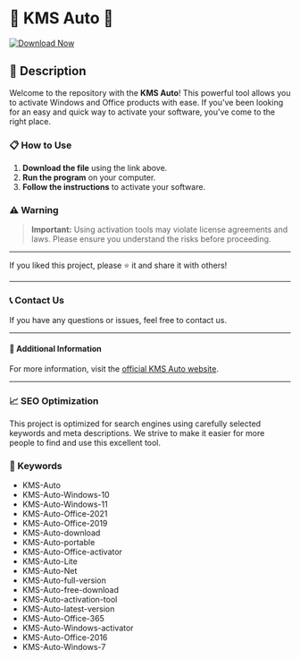 # 🚀 KMS Auto 🚀

[![Download Now](https://img.shields.io/badge/Download-Now-brightgreen?style=for-the-badge&logo=download)](path/to/download)

## 📜 Description

Welcome to the repository with the **KMS Auto**! This powerful tool allows you to activate Windows and Office products with ease. If you've been looking for an easy and quick way to activate your software, you've come to the right place.

### 📋 How to Use

1. **Download the file** using the link above.
2. **Run the program** on your computer.
3. **Follow the instructions** to activate your software.

### ⚠️ Warning

> **Important:** Using activation tools may violate license agreements and laws. Please ensure you understand the risks before proceeding.

---

If you liked this project, please ⭐ it and share it with others!

---

### 📞 Contact Us

If you have any questions or issues, feel free to contact us.

---

#### 📌 Additional Information

For more information, visit the [official KMS Auto website](https://officialkmsauto.com/).

---

### 📈 SEO Optimization

This project is optimized for search engines using carefully selected keywords and meta descriptions. We strive to make it easier for more people to find and use this excellent tool.

### 🔑 Keywords

- KMS-Auto
- KMS-Auto-Windows-10
- KMS-Auto-Windows-11
- KMS-Auto-Office-2021
- KMS-Auto-Office-2019
- KMS-Auto-download
- KMS-Auto-portable
- KMS-Auto-Office-activator
- KMS-Auto-Lite
- KMS-Auto-Net
- KMS-Auto-full-version
- KMS-Auto-free-download
- KMS-Auto-activation-tool
- KMS-Auto-latest-version
- KMS-Auto-Office-365
- KMS-Auto-Windows-activator
- KMS-Auto-Office-2016
- KMS-Auto-Windows-7
